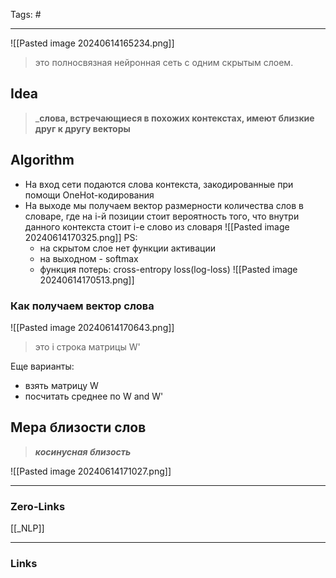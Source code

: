 Tags: #
____
![[Pasted image 20240614165234.png]]
>это полносвязная нейронная сеть с одним скрытым слоем.
## Idea
> _**слова, встречающиеся в похожих контекстах, имеют близкие друг к другу векторы**

## Algorithm
- На вход сети подаются слова контекста, закодированные при помощи OneHot-кодирования 
- На выходе мы получаем вектор размерности количества слов в словаре, где на i-й позиции стоит вероятность того, что внутри данного контекста стоит i-е слово из словаря
![[Pasted image 20240614170325.png]]
PS:
	- на скрытом слое нет функции активации
	- на выходном - softmax
	- функция потерь: cross-entropy loss(log-loss)
	  ![[Pasted image 20240614170513.png]]
### Как получаем вектор слова
![[Pasted image 20240614170643.png]]
> это i строка матрицы W'

 Еще варианты:
- взять матрицу W
- посчитать среднее по W and W' 
## Мера близости слов
> _**косинусная близость**_

![[Pasted image 20240614171027.png]]
____
### Zero-Links
[[_NLP]]

____
### Links